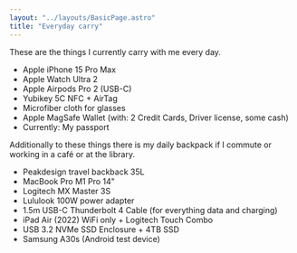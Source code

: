 ```yaml
---
layout: "../layouts/BasicPage.astro"
title: "Everyday carry"
---
```


These are the things I currently carry with me every day.

- Apple iPhone 15 Pro Max
- Apple Watch Ultra 2
- Apple Airpods Pro 2 (USB-C)
- Yubikey 5C NFC + AirTag
- Microfiber cloth for glasses
- Apple MagSafe Wallet (with: 2 Credit Cards, Driver license, some cash)
- Currently: My passport

Additionally to these things there is my daily backpack if I commute or working in a café or at the library.

- Peakdesign travel backback 35L
- MacBook Pro M1 Pro 14"
- Logitech MX Master 3S
- Lululook 100W power adapter
- 1.5m USB-C Thunderbolt 4 Cable (for everything data and charging)
- iPad Air (2022) WiFi only + Logitech Touch Combo
- USB 3.2 NVMe SSD Enclosure + 4TB SSD
- Samsung A30s (Android test device)
